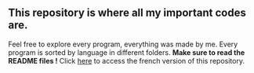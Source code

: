 <h2>This repository is where all my important codes are.</h2>
<p>
  Feel free to explore every program, everything was made by me. Every program is sorted by language in different folders. <b>Make sure to read the README files !</b>
  Click <a href="https://github.com/Bouiboui0807/investissement_perso.git">here</a> to access the french version of this repository.
</p>
